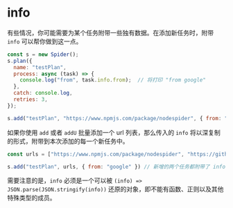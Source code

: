 # info

有些情况，你可能需要为某个任务附带一些独有数据。在添加新任务时，附带 `info` 可以帮你做到这一点。

```javascript
const s = new Spider();
s.plan({
  name: "testPlan",
  process: async (task) => {
    console.log("from", task.info.from);  // 将打印 "from google"
  },
  catch: console.log,
  retries: 3,
});

s.add("testPlan", "https://www.npmjs.com/package/nodespider", { from: "google" })
```

如果你使用 `add` 或者 `addU` 批量添加一个 url 列表，那么传入的 `info` 将以深复制的形式，附带到本次添加的每一个新任务中。

```javascript
const urls = ["https://www.npmjs.com/package/nodespider", "https://github.com/Bin-Huang/NodeSpider"]

s.add("testPlan", urls, { from: "google" }) // 新增的两个任务都附带了 info 的拷贝

```

需要注意的是，`info` 必须是一个可以被 `(info) => JSON.parse(JSON.stringify(info))` 还原的对象，即不能有函数、正则以及其他特殊类型的成员。 